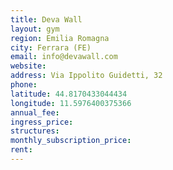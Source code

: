 ```yaml
---
title: Deva Wall
layout: gym
region: Emilia Romagna
city: Ferrara (FE)
email: info@devawall.com
website: 
address: Via Ippolito Guidetti, 32
phone: 
latitude: 44.8170433044434
longitude: 11.5976400375366
annual_fee: 
ingress_price: 
structures: 
monthly_subscription_price: 
rent: 
---
```


